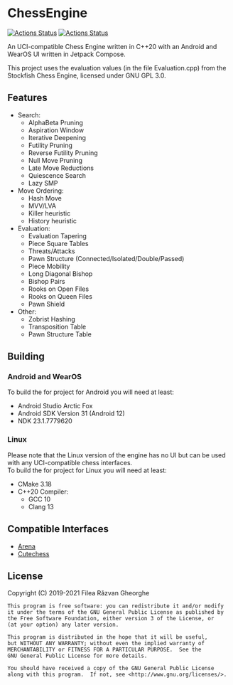 # ChessEngine

[![Actions Status](https://github.com/TheLuckyCoder/ChessEngine/workflows/Android%20CI/badge.svg)](https://github.com/TheLuckyCoder/ChessEngine/actions)
[![Actions Status](https://github.com/TheLuckyCoder/ChessEngine/workflows/C++%20CI/badge.svg)](https://github.com/TheLuckyCoder/ChessEngine/actions)

An UCI-compatible Chess Engine written in C++20 with an Android and WearOS UI written in Jetpack Compose.

This project uses the evaluation values (in the file Evaluation.cpp) from the Stockfish Chess Engine, licensed under GNU GPL 3.0.

## Features

- Search:
  - AlphaBeta Pruning
  - Aspiration Window
  - Iterative Deepening
  - Futility Pruning
  - Reverse Futility Pruning
  - Null Move Pruning
  - Late Move Reductions
  - Quiescence Search
  - Lazy SMP
- Move Ordering:
  - Hash Move
  - MVV/LVA
  - Killer heuristic
  - History heuristic
- Evaluation:
  - Evaluation Tapering
  - Piece Square Tables
  - Threats/Attacks
  - Pawn Structure (Connected/Isolated/Double/Passed)
  - Piece Mobility
  - Long Diagonal Bishop
  - Bishop Pairs
  - Rooks on Open Files
  - Rooks on Queen Files
  - Pawn Shield
- Other:
  - Zobrist Hashing
  - Transposition Table
  - Pawn Structure Table

## Building

### Android and WearOS

To build the for project for Android you will need at least:
 - Android Studio Arctic Fox
 - Android SDK Version 31 (Android 12)
 - NDK 23.1.7779620

### Linux

Please note that the Linux version of the engine has no UI but can be used with any UCI-compatible chess interfaces.<br>
To build the for project for Linux you will need at least:
 - CMake 3.18
 - C++20 Compiler:
    * GCC 10
    * Clang 13

## Compatible Interfaces

- [Arena](http://www.playwitharena.com)
- [Cutechess](https://github.com/cutechess/cutechess)

## License

Copyright (C) 2019-2021 Filea Răzvan Gheorghe

    This program is free software: you can redistribute it and/or modify
    it under the terms of the GNU General Public License as published by
    the Free Software Foundation, either version 3 of the License, or
    (at your option) any later version.

    This program is distributed in the hope that it will be useful,
    but WITHOUT ANY WARRANTY; without even the implied warranty of
    MERCHANTABILITY or FITNESS FOR A PARTICULAR PURPOSE.  See the
    GNU General Public License for more details.

    You should have received a copy of the GNU General Public License
    along with this program.  If not, see <http://www.gnu.org/licenses/>.

